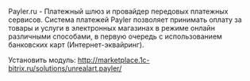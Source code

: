 Payler.ru - Платежный шлюз и провайдер передовых платежных сервисов. Система платежей Payler позволяет принимать оплату за товары и услуги в электронных магазинах в режиме онлайн различными способами, в первую очередь с использованием банковских карт (Интернет-эквайринг).

Установить модуль: http://marketplace.1c-bitrix.ru/solutions/unrealart.payler/

